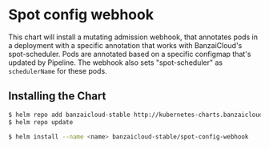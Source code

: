 # Spot config webhook 

This chart will install a mutating admission webhook, that annotates pods in a deployment with a specific annotation that works with BanzaiCloud's spot-scheduler.
Pods are annotated based on a specific configmap that's updated by Pipeline.
The webhook also sets "spot-scheduler" as `schedulerName` for these pods.

## Installing the Chart

```bash
$ helm repo add banzaicloud-stable http://kubernetes-charts.banzaicloud.com/branch/master
$ helm repo update
```

```bash
$ helm install --name <name> banzaicloud-stable/spot-config-webhook
```